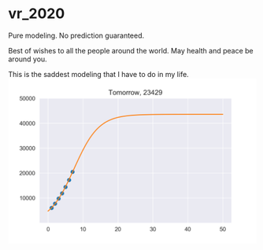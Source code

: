 # vr_2020
Pure modeling. No prediction guaranteed.

Best of wishes to all the people around the world.
May health and peace be around you.

This is the saddest modeling that I have to do in my life.
![tmr](https://github.com/tongbaojia/vr_2020/blob/master/Plots/2_4_2020_sigmoid.png)